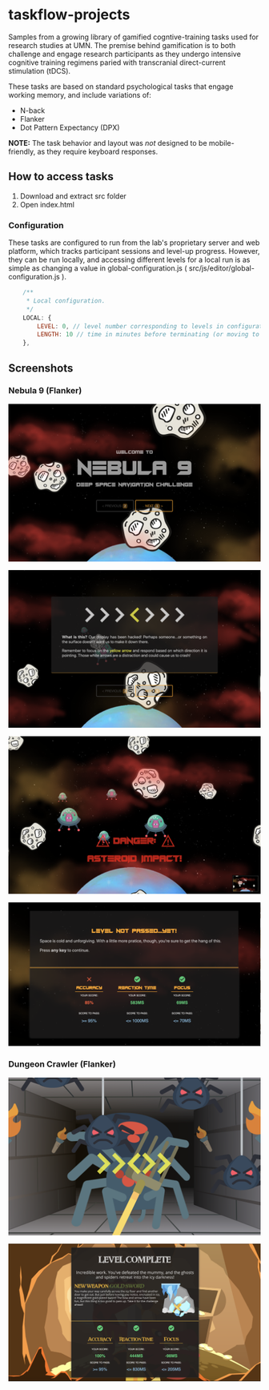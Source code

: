 # taskflow-projects

Samples from a growing library of gamified cogntive-training tasks used for research studies at UMN. The premise behind gamification is to both challenge and engage research participants as they undergo intensive cognitive training regimens paried with transcranial direct-current stimulation (tDCS).

These tasks are based on standard psychological tasks that engage working memory, and include variations of:
  - N-back
  - Flanker
  - Dot Pattern Expectancy (DPX)

**NOTE:** The task behavior and layout was *not* designed to be mobile-friendly, as they require keyboard responses.

## How to access tasks
  1. Download and extract src folder
  2. Open index.html
  
### Configuration
These tasks are configured to run from the lab's proprietary server and web platform, which tracks participant sessions and level-up progress. However, they can be run locally, and accessing different levels for a local run is as simple as changing a value in global-configuration.js ( src/js/editor/global-configuration.js ).

```javascript
    /**
     * Local configuration.
     */
    LOCAL: {
        LEVEL: 0, // level number corresponding to levels in configuration.js
        LENGTH: 10 // time in minutes before terminating (or moving to next task when run on server) Waits for current level to finish)
    },
```

## Screenshots

### Nebula 9 (Flanker)

![Nebula 9 title screen with stars and asteroids in background](./screenshots/flanker-space-1.png)

![Nebula 9 instruction screen](./screenshots/flanker-space-2.png)

![Nebula 9 gameplay showing asteroid impact warning](./screenshots/flanker-space-3.png)

![Nebula 9 performance dashboard](./screenshots/flanker-space-4.png)

### Dungeon Crawler (Flanker)

![Dungeon crawler gameplay showing a battle with a spider](./screenshots/flanker-dungeon-1.png)

![Dungeon crawler performance dashboard showing a newly earned weapon](./screenshots/flanker-dungeon-3.png)

